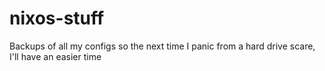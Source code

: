 # nixos-stuff
Backups of all my configs so the next time I panic from a hard drive scare, I'll have an easier time
